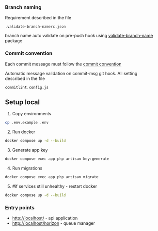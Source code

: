 ### Branch naming
Requirement described in the file
```
.validate-branch-namerc.json
```
branch name auto validate on pre-push hook using
[validate-branch-name](https://www.npmjs.com/package/validate-branch-name
) package

### Commit convention
Each commit message must follow the [commit convention](https://www.conventionalcommits.org/)

Automatic message validation on commit-msg git hook.
All setting described in the file
```
commitlint.config.js
```

## Setup local
1) Copy environments
```sh
cp .env.example .env
```
2) Run docker
```sh
docker compose up -d --build
```
3) Generate app key
```sh 
docker compose exec app php artisan key:generate
```
4) Run migrations
```sh 
docker compose exec app php artisan migrate
```
5) #if services still unhealthy - restart docker
```sh 
docker compose up -d --build
```

### Entry points
* [http://localhost/](http://localhost/) - api application
* [http://localhost/horizon](http://localhost/horizon) - queue manager
